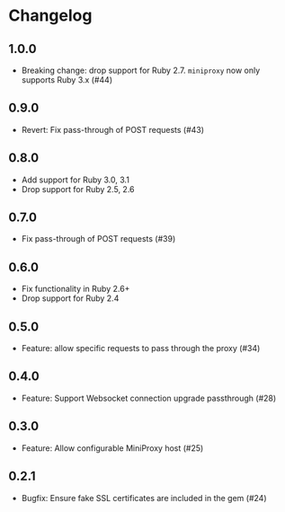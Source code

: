 # Changelog

## 1.0.0

- Breaking change: drop support for Ruby 2.7. `miniproxy` now only supports Ruby 3.x (#44)

## 0.9.0

- Revert: Fix pass-through of POST requests (#43)

## 0.8.0

- Add support for Ruby 3.0, 3.1
- Drop support for Ruby 2.5, 2.6

## 0.7.0

- Fix pass-through of POST requests (#39)

## 0.6.0

- Fix functionality in Ruby 2.6+
- Drop support for Ruby 2.4

## 0.5.0

- Feature: allow specific requests to pass through the proxy (#34)

## 0.4.0

- Feature: Support Websocket connection upgrade passthrough (#28)

## 0.3.0

- Feature: Allow configurable MiniProxy host (#25)

## 0.2.1

- Bugfix: Ensure fake SSL certificates are included in the gem (#24)
